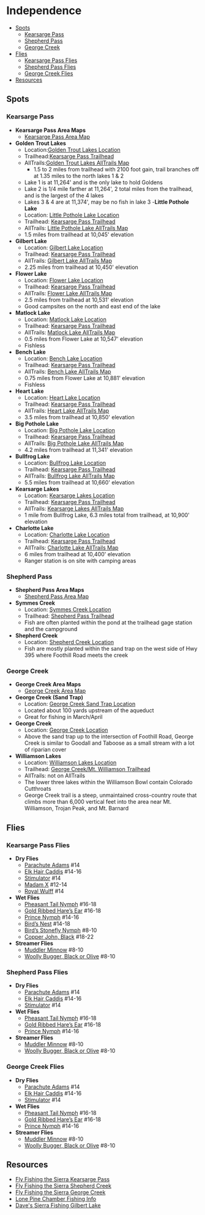 # Independence

- [Spots](#spots)
  - [Kearsarge Pass](#kearsarge-pass)
  - [Shepherd Pass](#shepherd-pass)
  - [George Creek](#george-creek)
- [Flies](#flies)
  - [Kearsarge Pass Flies](#kearsarge-pass-flies)
  - [Shepherd Pass Flies](#shepherd-pass-flies)
  - [George Creek Flies](#george-creek-flies)
- [Resources](#resources)

## Spots

### Kearsarge Pass

- **Kearsarge Pass Area Maps**
  - [Kearsarge Pass Area Map](/img/kearsarge-pass.gif)
- **Golden Trout Lakes**
  - Location:[Golden Trout Lakes Location](https://maps.app.goo.gl/dbmvvDKYidoktD638)
  - Trailhead:[Kearsarge Pass Trailhead](https://maps.app.goo.gl/Lx2g8uHL51V9QyP9A)
  - AllTrails:[Golden Trout Lakes AllTrails Map](https://www.alltrails.com/explore/trail/us/california/golden-trout-lake-loop)
    - 1.5 to 2 miles from trailhead with 2100 foot gain, trail branches off at 1.35 miles to the north lakes 1 & 2
  - Lake 1 is at 11,264' and is the only lake to hold Goldens
  - Lake 2 is 1/4 mile farther at 11,264', 2 total miles from the trailhead, and is the largest of the 4 lakes
  - Lakes 3 & 4 are at 11,374', may be no fish in lake 3
-**Little Pothole Lake**
  - Location: [Little Pothole Lake Location](https://maps.app.goo.gl/HRnTiMzgyUQZ8uBA8)
  - Trailhead: [Kearsarge Pass Trailhead](https://maps.app.goo.gl/WtjuFaescTKF9NvB6)
  - AllTrails: [Little Pothole Lake AllTrails Map](https://www.alltrails.com/explore/trail/us/california/kearsarge-pass-trail-to-kearsarge-lakes)
  - 1.5 miles from trailhead at 10,045' elevation
- **Gilbert Lake**
  - Location: [Gilbert Lake Location](https://maps.app.goo.gl/pQKQzPyPGKdqESt47)
  - Trailhead: [Kearsarge Pass Trailhead](https://maps.app.goo.gl/WtjuFaescTKF9NvB6)
  - AllTrails: [Gilbert Lake AllTrails Map](https://www.alltrails.com/explore/trail/us/california/kearsarge-pass-trail-to-kearsarge-lakes)
  - 2.25 miles from trailhead at 10,450' elevation
- **Flower Lake**
  - Location: [Flower Lake Location](https://maps.app.goo.gl/JVeBv4woh11uPbNn6)
  - Trailhead: [Kearsarge Pass Trailhead](https://maps.app.goo.gl/WtjuFaescTKF9NvB6)
  - AllTrails: [Flower Lake AllTrails Map](https://www.alltrails.com/explore/trail/us/california/kearsarge-pass-trail-to-kearsarge-lakes)
  - 2.5 miles from trailhead at 10,531' elevation
  - Good campsites on the north and east end of the lake
- **Matlock Lake**
  - Location: [Matlock Lake Location](https://maps.app.goo.gl/tvbwzNyLWymcvghdA)
  - Trailhead: [Kearsarge Pass Trailhead](https://maps.app.goo.gl/WtjuFaescTKF9NvB6)
  - AllTrails: [Matlock Lake AllTrails Map](https://www.alltrails.com/explore/trail/us/california/kearsarge-pass-trail-to-kearsarge-lakes)
  - 0.5 miles from Flower Lake at 10,547' elevation
  - Fishless
- **Bench Lake**
  - Location: [Bench Lake Location](https://maps.app.goo.gl/7Jgm45RzSiZ1ctjs6)
  - Trailhead: [Kearsarge Pass Trailhead](https://maps.app.goo.gl/WtjuFaescTKF9NvB6)
  - AllTrails: [Bench Lake AllTrails Map](https://www.alltrails.com/explore/trail/us/california/kearsarge-pass-trail-to-kearsarge-lakes)
  - 0.75 miles from Flower Lake at 10,881' elevation
  - Fishless
- **Heart Lake**
  - Location: [Heart Lake Location](https://maps.app.goo.gl/2kP5oqrELJFEr59y9)
  - Trailhead: [Kearsarge Pass Trailhead](https://maps.app.goo.gl/WtjuFaescTKF9NvB6)
  - AllTrails: [Heart Lake AllTrails Map](https://www.alltrails.com/explore/trail/us/california/kearsarge-pass-trail-to-kearsarge-lakes)
  - 3.5 miles from trailhead at 10,850' elevation
- **Big Pothole Lake**
  - Location: [Big Pothole Lake Location](https://maps.app.goo.gl/vK9ypa5XC4H633gu6)
  - Trailhead: [Kearsarge Pass Trailhead](https://maps.app.goo.gl/WtjuFaescTKF9NvB6)
  - AllTrails: [Big Pothole Lake AllTrails Map](https://www.alltrails.com/explore/trail/us/california/kearsarge-pass-trail-to-kearsarge-lakes)
  - 4.2 miles from trailhead at 11,341' elevation
- **Bullfrog Lake**
  - Location: [Bullfrog Lake Location](https://maps.app.goo.gl/SfSuKVJXG4wNpx5F7)
  - Trailhead: [Kearsarge Pass Trailhead](https://maps.app.goo.gl/WtjuFaescTKF9NvB6)
  - AllTrails: [Bullfrog Lake AllTrails Map](https://www.alltrails.com/explore/trail/us/california/kearsarge-pass-trail-to-kearsarge-lakes)
  - 5.5 miles from trailhead at 10,660' elevation
- **Kearsarge Lakes**
  - Location: [Kearsarge Lakes Location](https://maps.app.goo.gl/vDyXtw8iSF9R4thV6)
  - Trailhead: [Kearsarge Pass Trailhead](https://maps.app.goo.gl/WtjuFaescTKF9NvB6)
  - AllTrails: [Kearsarge Lakes AllTrails Map](https://www.alltrails.com/explore/trail/us/california/kearsarge-pass-trail-to-kearsarge-lakes)
  - 1 mile from Bullfrog Lake, 6.3 miles total from trailhead, at 10,900' elevation
- **Charlotte Lake**
  - Location: [Charlotte Lake Location](https://maps.app.goo.gl/xZhHPAZ5Ec63VbKM6)
  - Trailhead: [Kearsarge Pass Trailhead](https://maps.app.goo.gl/WtjuFaescTKF9NvB6)
  - AllTrails: [Charlotte Lake AllTrails Map](https://www.alltrails.com/explore/trail/us/california/kearsarge-pass-trail-to-kearsarge-lakes)
  - 6 miles from trailhead at 10,400' elevation
  - Ranger station is on site with camping areas

### Shepherd Pass

- **Shepherd Pass Area Maps**
  - [Shepherd Pass Area Map](/img/shepherd-pass.gif)
- **Symmes Creek**
  - Location: [Symmes Creek Location](https://maps.app.goo.gl/CrmQfJChK5H6CUqXA)
  - Trailhead: [Shepherd Pass Trailhead](https://maps.app.goo.gl/CrmQfJChK5H6CUqXA)
  - Fish are often planted within the pond at the trailhead gage station and the campground
- **Shepherd Creek**
  - Location: [Shepherd Creek Location](https://maps.app.goo.gl/F5munGwtVyJgofFcA)
  - Fish are mostly planted within the sand trap on the west side of Hwy 395 where Foothill Road meets the creek

### George Creek

- **George Creek Area Maps**
  - [George Creek Area Map](/img/george-creek.gif)
- **George Creek (Sand Trap)**
  - Location: [George Creek Sand Trap Location](https://maps.app.goo.gl/NAFDRvU6Nd1A9afJ8)
  - Located about 100 yards upstream of the aqueduct
  - Great for fishing in March/April
- **George Creek**
  - Location: [George Creek Location](https://maps.app.goo.gl/qaNaQKWQRFiprFPf6)
  - Above the sand trap up to the intersection of Foothill Road, George Creek is similar to Goodall and Taboose as a small stream with a lot of riparian cover
- **Williamson Lakes**
  - Location: [Williamson Lakes Location](https://maps.app.goo.gl/g6DHE8geXvCGrNms7)
  - Trailhead: [George Creek/Mt. Williamson Trailhead](https://maps.app.goo.gl/ZiSrqu8N32rKY3ew7)
  - AllTrails: not on AllTrails
  - The lower three lakes within the Williamson Bowl contain Colorado Cutthroats
  - George Creek trail is a steep, unmaintained cross-country route that climbs more than 6,000 vertical feet into the area near Mt. Williamson, Trojan Peak, and Mt. Barnard

## Flies

### Kearsarge Pass Flies

- **Dry Flies**
  - [Parachute Adams](/img/parachute-adams.jpg) #14
  - [Elk Hair Caddis](/img/elk-hair-caddis.jpg) #14-16
  - [Stimulator](/img/stimulator.jpg) #14
  - [Madam X](/img/madam-x.jpg) #12-14
  - [Royal Wulff](/img/royal-wulff.jpg) #14
- **Wet Flies**
  - [Pheasant Tail Nymph](/img/pheasant-tail-nymph.jpg) #16-18
  - [Gold Ribbed Hare’s Ear](/img/gold-ribbed-hares-ear.jpg) #16-18
  - [Prince Nymph](/img/prince-nymph-beadhead.jpg) #14-16
  - [Bird’s Nest](/img/birds-nest.jpg) #14-18
  - [Bird’s Stonefly Nymph](/img/birds-stonefly-nymph.jpg) #8-10
  - [Copper John, Black](/img/black-copper-john.jpg) #18-22
- **Streamer Flies**
  - [Muddler Minnow](/img/muddler-minnow.jpg) #8-10
  - [Woolly Bugger, Black or Olive](/img/woolly-bugger.jpg) #8-10

### Shepherd Pass Flies

- **Dry Flies**
  - [Parachute Adams](/img/parachute-adams.jpg) #14
  - [Elk Hair Caddis](/img/elk-hair-caddis.jpg) #14-16
  - [Stimulator](/img/stimulator.jpg) #14
- **Wet Flies**
  - [Pheasant Tail Nymph](/img/pheasant-tail-nymph.jpg) #16-18
  - [Gold Ribbed Hare’s Ear](/img/gold-ribbed-hares-ear.jpg) #16-18
  - [Prince Nymph](/img/prince-nymph-beadhead.jpg) #14-16
- **Streamer Flies**
  - [Muddler Minnow](/img/muddler-minnow.jpg) #8-10
  - [Woolly Bugger, Black or Olive](/img/woolly-bugger.jpg) #8-10

### George Creek Flies

- **Dry Flies**
  - [Parachute Adams](/img/parachute-adams.jpg) #14
  - [Elk Hair Caddis](/img/elk-hair-caddis.jpg) #14-16
  - [Stimulator](/img/stimulator.jpg) #14
- **Wet Flies**
  - [Pheasant Tail Nymph](/img/pheasant-tail-nymph.jpg) #16-18
  - [Gold Ribbed Hare’s Ear](/img/gold-ribbed-hares-ear.jpg) #16-18
  - [Prince Nymph](/img/prince-nymph-beadhead.jpg) #14-16
- **Streamer Flies**
  - [Muddler Minnow](/img/muddler-minnow.jpg) #8-10
  - [Woolly Bugger, Black or Olive](/img/woolly-bugger.jpg) #8-10

## Resources

- [Fly Fishing the Sierra Kearsarge Pass](https://flyfishingthesierra.com/kearsarge-pass)
- [Fly Fishing the Sierra Shepherd Creek](https://flyfishingthesierra.com/shepherd.htm)
- [Fly Fishing the Sierra George Creek](https://flyfishingthesierra.com/georges.htm)
- [Lone Pine Chamber Fishing Info](https://lonepinechamber.org/recreation/fishing-in-the-lone-pine-area)
- [Dave's Sierra Fishing Gilbert Lake](https://www.davessierrafishing.com/destinations2/gilbert_lake.html)
